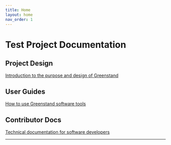 ```yaml
---
title: Home
layout: home
nav_order: 1
---
```


# Test Project Documentation

## Project Design
[Introduction to the purpose and design of Greenstand](project-design/index.md)

## User Guides
[How to use Greenstand software tools](user-guides/index.md)

## Contributor Docs
[Technical documentation for software developers](contributor-docs/index.md)

----

